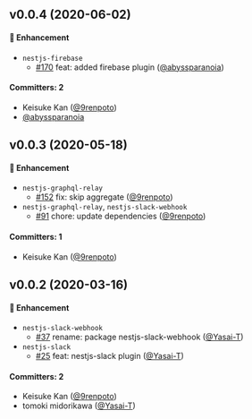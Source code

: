 ## v0.0.4 (2020-06-02)

#### :rocket: Enhancement
* `nestjs-firebase`
  * [#170](https://github.com/piic/nestjs-plugins/pull/170) feat: added firebase plugin  ([@abyssparanoia](https://github.com/abyssparanoia))

#### Committers: 2
- Keisuke Kan ([@9renpoto](https://github.com/9renpoto))
- [@abyssparanoia](https://github.com/abyssparanoia)

## v0.0.3 (2020-05-18)

#### :rocket: Enhancement

- `nestjs-graphql-relay`
  - [#152](https://github.com/piic/nestjs-plugins/pull/152) fix: skip aggregate ([@9renpoto](https://github.com/9renpoto))
- `nestjs-graphql-relay`, `nestjs-slack-webhook`
  - [#91](https://github.com/piic/nestjs-plugins/pull/91) chore: update dependencies ([@9renpoto](https://github.com/9renpoto))

#### Committers: 1

- Keisuke Kan ([@9renpoto](https://github.com/9renpoto))

## v0.0.2 (2020-03-16)

#### :rocket: Enhancement

- `nestjs-slack-webhook`
  - [#37](https://github.com/piic/nestjs-plugins/pull/37) rename: package nestjs-slack-webhook ([@Yasai-T](https://github.com/Yasai-T))
- `nestjs-slack`
  - [#25](https://github.com/piic/nestjs-plugins/pull/25) feat: nestjs-slack plugin ([@Yasai-T](https://github.com/Yasai-T))

#### Committers: 2

- Keisuke Kan ([@9renpoto](https://github.com/9renpoto))
- tomoki midorikawa ([@Yasai-T](https://github.com/Yasai-T))
